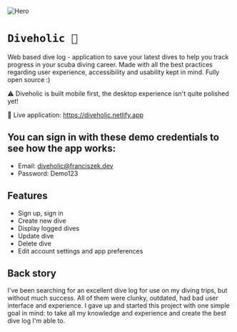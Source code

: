 ![Hero](https://github.com/franekostrowski/diveholic/blob/main/screenshots/hero.png)

# `Diveholic 🤿`

Web based dive log - application to save your latest dives to help you track progress in your scuba diving career. Made with all the best practices regarding user experience, accessibility and usability kept in mind. Fully open source :)

⚠️ Diveholic is built mobile first, the desktop experience isn't quite polished yet!

🔴 Live application: https://diveholic.netlify.app

## You can sign in with these demo credentials to see how the app works:

- Email: diveholic@franciszek.dev
- Password: Demo123

## Features

- Sign up, sign in
- Create new dive
- Display logged dives
- Update dive
- Delete dive
- Edit account settings and app preferences

## Back story

I've been searching for an excellent dive log for use on my diving trips, but without much success. All of them were clunky, outdated, had bad user interface and experience. I gave up and started this project with one simple goal in mind: to take all my knowledge and experience and create the best dive log I'm able to.

